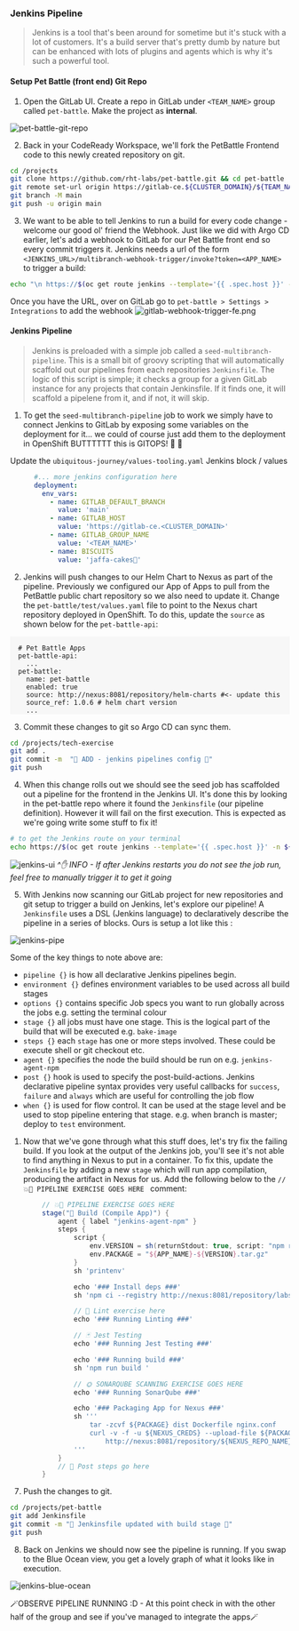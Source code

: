### Jenkins Pipeline 
> Jenkins is a tool that's been around for sometime but it's stuck with a lot of customers. It's a build server that's pretty dumb by nature but can be enhanced with lots of plugins and agents which is why it's such a powerful tool. 

<!---
#### Jenkins access to GitLab
Jenkins needs to access repositories to see Jenkinsfile. There are multiple options to use ie username/password, SSH Keys and token (which we will going to use)

1. Login to GitLab and click on your avatar from upper left corner > Settings.
![gitlab-settings](images/gitlav-settings.png)
2. Click on Access Token and generate one.
![gitlab-access-token](images/gitlab-access-token.png)
3. Copy the newly generated token and update `ubiquitous-journey/values-tooling.yaml`
![gitlab-access-token-2](images/gitlab-access-token-2.png)

```bash
...
...
          - name: GITLAB_TOKEN
            value: ''
...
```

```bash
git add ubiquitous-journey/values-tooling.yaml
git commit -m "🥔 Gitlab Token is added 🥔"
git push
```
--->

#### Setup Pet Battle (front end) Git Repo
1. Open the GitLab UI. Create a repo in GitLab under `<TEAM_NAME>` group called `pet-battle`. Make the project as **internal**.

![pet-battle-git-repo](images/pet-battle-git-repo.png)

2. Back in your CodeReady Workspace, we'll fork the PetBattle Frontend code to this newly created repository on git.

```bash
cd /projects
git clone https://github.com/rht-labs/pet-battle.git && cd pet-battle
git remote set-url origin https://gitlab-ce.${CLUSTER_DOMAIN}/${TEAM_NAME}/pet-battle.git
git branch -M main
git push -u origin main
```

3. We want to be able to tell Jenkins to run a build for every code change - welcome our good ol' friend the Webhook. Just like we did with Argo CD earlier, let's add a webhook to GitLab for our Pet Battle front end so every commit triggers it. Jenkins needs a url of the form `<JENKINS_URL>/multibranch-webhook-trigger/invoke?token=<APP_NAME>` to trigger a build:

```bash
echo "\n https://$(oc get route jenkins --template='{{ .spec.host }}' -n ${TEAM_NAME}-ci-cd)/multibranch-webhook-trigger/invoke?token=pet-battle"
```
Once you have the URL, over on GitLab go to `pet-battle > Settings > Integrations` to add the webhook 
![gitlab-webhook-trigger-fe.png](./images/gitlab-webhook-trigger-fe.png)

#### Jenkins Pipeline
> Jenkins is preloaded with a simple job called a `seed-multibranch-pipeline`. This is a small bit of groovy scripting that will automatically scaffold out our pipelines from each repositories `Jenkinsfile`. The logic of this script is simple; it checks a group for a given GitLab instance for any projects that contain Jenkinsfile. If it finds one, it will scaffold a pipelene from it, and if not, it will skip.

1. To get the `seed-multibranch-pipeline` job to work we simply have to connect Jenkins to GitLab by exposing some variables on the deployment for it... we could of course just add them to the deployment in OpenShift BUTTTTTT this is GITOPS! :muscle: :gun:

Update the `ubiquitous-journey/values-tooling.yaml` Jenkins block / values 

```yaml
      #... more jenkins configuration here
      deployment:
        env_vars:
          - name: GITLAB_DEFAULT_BRANCH
            value: 'main'
          - name: GITLAB_HOST
            value: 'https://gitlab-ce.<CLUSTER_DOMAIN>'
          - name: GITLAB_GROUP_NAME
            value: '<TEAM_NAME>'
          - name: BISCUITS
            value: 'jaffa-cakes🍪'
```

2. Jenkins will push changes to our Helm Chart to Nexus as part of the pipeline. Previously we configured our App of Apps to pull from the PetBattle public chart repository so we also need to update it. Change the `pet-battle/test/values.yaml` file to point to the Nexus chart repository deployed in OpenShift. To do this, update the `source` as shown below for the `pet-battle-api`:

<div class="highlight" style="background: #f7f7f7">
<pre><code class="language-yaml">
  # Pet Battle Apps
  pet-battle-api:
    ...
  pet-battle:
    name: pet-battle
    enabled: true
    source: http://nexus:8081/repository/helm-charts #<- update this
    source_ref: 1.0.6 # helm chart version
    ...
</code></pre></div>

3. Commit these changes to git so Argo CD can sync them.
```bash
cd /projects/tech-exercise
git add .
git commit -m  "🍕 ADD - jenkins pipelines config 🍕"
git push
```

4. When this change rolls out we should see the seed job has scaffolded out a pipeline for the frontend in the Jenkins UI. It's done this by looking in the pet-battle repo where it found the `Jenkinsfile` (our pipeline definition). However it will fail on the first execution. This is expected as we're going write some stuff to fix it!
```bash
# to get the Jenkins route on your terminal
echo https://$(oc get route jenkins --template='{{ .spec.host }}' -n ${TEAM_NAME}-ci-cd)
```
![jenkins-ui](images/jenkins-ui.png)
_^✋ INFO - If after Jenkins restarts you do not see the job run, feel free to manually trigger it to get it going_


5. With Jenkins now scanning our GitLab project for new repositories and git setup to trigger a build on Jenkins, let's explore our pipeline! A `Jenkinsfile` uses a DSL (Jenkins language) to declaratively describe the pipeline in a series of blocks. Ours is setup a lot like this :

![jenkins-pipe](images/jenkins-pipe.png)

Some of the key things to note above are:
   * `pipeline {}` is how all declarative Jenkins pipelines begin.
   * `environment {}` defines environment variables to be used across all build stages
   * `options {}` contains specific Job specs you want to run globally across the jobs e.g. setting the terminal colour
   * `stage {}` all jobs must have one stage. This is the logical part of the build that will be executed e.g. `bake-image`
   * `steps {}` each `stage` has one or more steps involved. These could be execute shell or git checkout etc.
   * `agent {}` specifies the node the build should be run on e.g. `jenkins-agent-npm`
   * `post {}` hook is used to specify the post-build-actions. Jenkins declarative pipeline syntax provides very useful callbacks for `success`, `failure` and `always` which are useful for controlling the job flow
   * `when {}` is used for flow control. It can be used at the stage level and be used to stop pipeline entering that stage. e.g. when branch is master; deploy to `test` environment.

1. Now that we've gone through what this stuff does, let's try fix the failing build. If you look at the output of the Jenkins job, you'll see it's not able to find anything in Nexus to put in a container. To fix this, update the `Jenkinsfile` by adding a new `stage` which will run app compilation, producing the artifact in Nexus for us. Add the following below to the  `// 💥🔨 PIPELINE EXERCISE GOES HERE ` comment:

```groovy
        // 💥🔨 PIPELINE EXERCISE GOES HERE 
        stage("🧰 Build (Compile App)") {
            agent { label "jenkins-agent-npm" }
            steps {
                script {
                    env.VERSION = sh(returnStdout: true, script: "npm run version --silent").trim()
                    env.PACKAGE = "${APP_NAME}-${VERSION}.tar.gz"
                }
                sh 'printenv'

                echo '### Install deps ###'
                sh 'npm ci --registry http://nexus:8081/repository/labs-npm'

                // 💅 Lint exercise here
                echo '### Running Linting ###'

                // 🃏 Jest Testing
                echo '### Running Jest Testing ###'

                echo '### Running build ###'
                sh 'npm run build '

                // 🌞 SONARQUBE SCANNING EXERCISE GOES HERE 
                echo '### Running SonarQube ###'

                echo '### Packaging App for Nexus ###'
                sh '''
                    tar -zcvf ${PACKAGE} dist Dockerfile nginx.conf
                    curl -v -f -u ${NEXUS_CREDS} --upload-file ${PACKAGE} \
                        http://nexus:8081/repository/${NEXUS_REPO_NAME}/${APP_NAME}/${PACKAGE}
                '''
            }
            // 📰 Post steps go here
        }
```

7. Push the changes to git.

```bash
cd /projects/pet-battle
git add Jenkinsfile
git commit -m "🌸 Jenkinsfile updated with build stage 🌸"
git push
```

8. Back on Jenkins we should now see the pipeline is running. If you swap to the Blue Ocean view, you get a lovely graph of what it looks like in execution.

![jenkins-blue-ocean](./images/jenkins-blue-ocean.png)

🪄OBSERVE PIPELINE RUNNING :D - At this point check in with the other half of the group and see if you've managed to integrate the apps🪄
